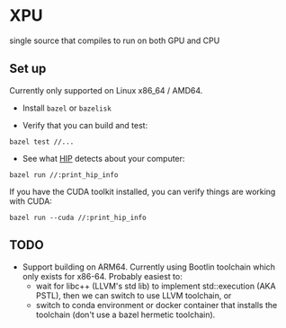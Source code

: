 # XPU

single source that compiles to run on both GPU and CPU

## Set up

Currently only supported on Linux x86_64 / AMD64.

* Install `bazel` or `bazelisk`

* Verify that you can build and test:
```
bazel test //...
```

* See what [HIP](https://rocm-developer-tools.github.io/HIP/) detects about your computer:

```
bazel run //:print_hip_info
```

If you have the CUDA toolkit installed,
you can verify things are working with CUDA:

```
bazel run --cuda //:print_hip_info
```

## TODO

* Support building on ARM64. Currently using Bootlin
  toolchain which only exists for x86-64. Probably easiest
  to:
  *  wait for libc++ (LLVM's std lib) to implement
     std::execution (AKA PSTL), then we can switch to use
     LLVM toolchain, or
  *  switch to conda environment or docker container
     that installs the toolchain (don't use a bazel
     hermetic toolchain).
